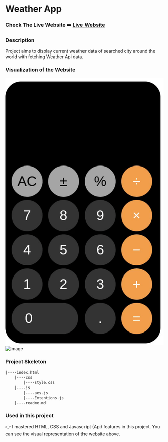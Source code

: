 # Weather App 

### Check The Live Website ➡️ [Live Website](https://sekunev.github.io/Weather-App-Nat/)


### Description

Project aims to display current weather data of searched city around the world with fetching Weather Api data.

### Visualization of the Website

![image](https://github.com/Sekunev/IOS_Calculator/blob/main/003.gif)
![image](https://user-images.githubusercontent.com/101554737/193331657-d5a61989-b50a-4abc-9b3a-37bb23b2dc3d.png)



### Project Skeleton

    |----index.html  
        |----css   
            |----style.css
        |----js
            |----aes.js
            |----Extentions.js
        |----readme.md 

### Used in this project

👉 I mastered HTML, CSS and Javascript (Api) features in this project. You can see the visual representation of the website above.
